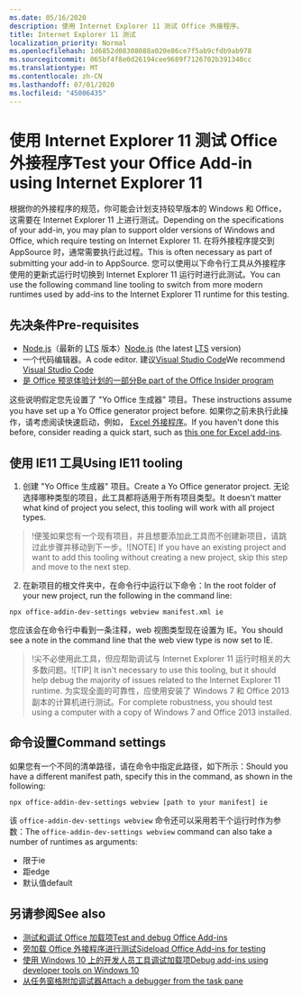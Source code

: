 ```yaml
---
ms.date: 05/16/2020
description: 使用 Internet Explorer 11 测试 Office 外接程序。
title: Internet Explorer 11 测试
localization_priority: Normal
ms.openlocfilehash: 1d6852d08308088a020e86ce7f5ab9cfdb9ab978
ms.sourcegitcommit: 065bf4f8e0d26194cee9689f7126702b391340cc
ms.translationtype: MT
ms.contentlocale: zh-CN
ms.lasthandoff: 07/01/2020
ms.locfileid: "45006435"
---
```

# <a name="test-your-office-add-in-using-internet-explorer-11"></a><span data-ttu-id="76874-103">使用 Internet Explorer 11 测试 Office 外接程序</span><span class="sxs-lookup"><span data-stu-id="76874-103">Test your Office Add-in using Internet Explorer 11</span></span>

<span data-ttu-id="76874-104">根据你的外接程序的规范，你可能会计划支持较早版本的 Windows 和 Office，这需要在 Internet Explorer 11 上进行测试。</span><span class="sxs-lookup"><span data-stu-id="76874-104">Depending on the specifications of your add-in, you may plan to support older versions of Windows and Office, which require testing on Internet Explorer 11.</span></span> <span data-ttu-id="76874-105">在将外接程序提交到 AppSource 时，通常需要执行此过程。</span><span class="sxs-lookup"><span data-stu-id="76874-105">This is often necessary as part of submitting your add-in to AppSource.</span></span> <span data-ttu-id="76874-106">您可以使用以下命令行工具从外接程序使用的更新式运行时切换到 Internet Explorer 11 运行时进行此测试。</span><span class="sxs-lookup"><span data-stu-id="76874-106">You can use the following command line tooling to switch from more modern runtimes used by add-ins to the Internet Explorer 11 runtime for this testing.</span></span>

## <a name="pre-requisites"></a><span data-ttu-id="76874-107">先决条件</span><span class="sxs-lookup"><span data-stu-id="76874-107">Pre-requisites</span></span>

- <span data-ttu-id="76874-108">[Node.js](https://nodejs.org/)（最新的 [LTS](https://nodejs.org/about/releases) 版本）</span><span class="sxs-lookup"><span data-stu-id="76874-108">[Node.js](https://nodejs.org/) (the latest [LTS](https://nodejs.org/about/releases) version)</span></span>
- <span data-ttu-id="76874-109">一个代码编辑器。</span><span class="sxs-lookup"><span data-stu-id="76874-109">A code editor.</span></span> <span data-ttu-id="76874-110">建议[Visual Studio Code](https://code.visualstudio.com/)</span><span class="sxs-lookup"><span data-stu-id="76874-110">We recommend [Visual Studio Code](https://code.visualstudio.com/)</span></span>
- [<span data-ttu-id="76874-111">是 Office 预览体验计划的一部分</span><span class="sxs-lookup"><span data-stu-id="76874-111">Be part of the Office Insider program</span></span>](https://insider.office.com)

<span data-ttu-id="76874-112">这些说明假定您先设置了 "Yo Office 生成器" 项目。</span><span class="sxs-lookup"><span data-stu-id="76874-112">These instructions assume you have set up a Yo Office generator project before.</span></span> <span data-ttu-id="76874-113">如果你之前未执行此操作，请考虑阅读快速启动，例如， [Excel 外接程序](../quickstarts/excel-quickstart-jquery.md)。</span><span class="sxs-lookup"><span data-stu-id="76874-113">If you haven't done this before, consider reading a quick start, such as [this one for Excel add-ins](../quickstarts/excel-quickstart-jquery.md).</span></span>

## <a name="using-ie11-tooling"></a><span data-ttu-id="76874-114">使用 IE11 工具</span><span class="sxs-lookup"><span data-stu-id="76874-114">Using IE11 tooling</span></span>

1. <span data-ttu-id="76874-115">创建 "Yo Office 生成器" 项目。</span><span class="sxs-lookup"><span data-stu-id="76874-115">Create a Yo Office generator project.</span></span> <span data-ttu-id="76874-116">无论选择哪种类型的项目，此工具都将适用于所有项目类型。</span><span class="sxs-lookup"><span data-stu-id="76874-116">It doesn't matter what kind of project you select, this tooling will work with all project types.</span></span>

> <span data-ttu-id="76874-117">!便笺如果您有一个现有项目，并且想要添加此工具而不创建新项目，请跳过此步骤并移动到下一步。</span><span class="sxs-lookup"><span data-stu-id="76874-117">![NOTE] If you have an existing project and want to add this tooling without creating a new project, skip this step and move to the next step.</span></span> 

2. <span data-ttu-id="76874-118">在新项目的根文件夹中，在命令行中运行以下命令：</span><span class="sxs-lookup"><span data-stu-id="76874-118">In the root folder of your new project, run the following in the command line:</span></span>

```command&nbsp;line
npx office-addin-dev-settings webview manifest.xml ie
```
<span data-ttu-id="76874-119">您应该会在命令行中看到一条注释，web 视图类型现在设置为 IE。</span><span class="sxs-lookup"><span data-stu-id="76874-119">You should see a note in the command line that the web view type is now set to IE.</span></span>

> <span data-ttu-id="76874-120">!尖不必使用此工具，但应帮助调试与 Internet Explorer 11 运行时相关的大多数问题。</span><span class="sxs-lookup"><span data-stu-id="76874-120">![TIP] It isn't necessary to use this tooling, but it should help debug the majority of issues related to the Internet Explorer 11 runtime.</span></span> <span data-ttu-id="76874-121">为实现全面的可靠性，应使用安装了 Windows 7 和 Office 2013 副本的计算机进行测试。</span><span class="sxs-lookup"><span data-stu-id="76874-121">For complete robustness, you should test using a computer with a copy of Windows 7 and Office 2013 installed.</span></span>

## <a name="command-settings"></a><span data-ttu-id="76874-122">命令设置</span><span class="sxs-lookup"><span data-stu-id="76874-122">Command settings</span></span>

<span data-ttu-id="76874-123">如果您有一个不同的清单路径，请在命令中指定此路径，如下所示：</span><span class="sxs-lookup"><span data-stu-id="76874-123">Should you have a different manifest path, specify this in the command, as shown in the following:</span></span>

`npx office-addin-dev-settings webview [path to your manifest] ie`

<span data-ttu-id="76874-124">该 `office-addin-dev-settings webview` 命令还可以采用若干个运行时作为参数：</span><span class="sxs-lookup"><span data-stu-id="76874-124">The `office-addin-dev-settings webview` command can also take a number of runtimes as arguments:</span></span>

- <span data-ttu-id="76874-125">限于</span><span class="sxs-lookup"><span data-stu-id="76874-125">ie</span></span>
- <span data-ttu-id="76874-126">距</span><span class="sxs-lookup"><span data-stu-id="76874-126">edge</span></span>
- <span data-ttu-id="76874-127"> 默认值</span><span class="sxs-lookup"><span data-stu-id="76874-127">default</span></span>

## <a name="see-also"></a><span data-ttu-id="76874-128">另请参阅</span><span class="sxs-lookup"><span data-stu-id="76874-128">See also</span></span>
* [<span data-ttu-id="76874-129">测试和调试 Office 加载项</span><span class="sxs-lookup"><span data-stu-id="76874-129">Test and debug Office Add-ins</span></span>](test-debug-office-add-ins.md)
* [<span data-ttu-id="76874-130">旁加载 Office 外接程序进行测试</span><span class="sxs-lookup"><span data-stu-id="76874-130">Sideload Office Add-ins for testing</span></span>](create-a-network-shared-folder-catalog-for-task-pane-and-content-add-ins.md)
* [<span data-ttu-id="76874-131">使用 Windows 10 上的开发人员工具调试加载项</span><span class="sxs-lookup"><span data-stu-id="76874-131">Debug add-ins using developer tools on Windows 10</span></span>](debug-add-ins-using-f12-developer-tools-on-windows-10.md)
* [<span data-ttu-id="76874-132">从任务窗格附加调试器</span><span class="sxs-lookup"><span data-stu-id="76874-132">Attach a debugger from the task pane</span></span>](attach-debugger-from-task-pane.md)
